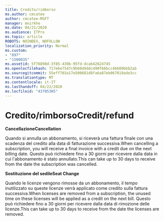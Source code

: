 ```yaml
---
title: Credito/rimborso
ms.author: cmcatee
author: cmcatee-MSFT
manager: mnirkhe
ms.date: 04/21/2020
ms.audience: ITPro
ms.topic: article
ROBOTS: NOINDEX, NOFOLLOW
localization_priority: Normal
ms.custom:
- "897"
- "1500035"
ms.assetid: 5f76890d-3f85-430b-95fd-dcab42624745
ms.openlocfilehash: 717e6e7547c9b60d9ddc490f66bcc4b689bbb2ab
ms.sourcegitcommit: 55eff703a17e500681d8fa6a87eb067019ade3cc
ms.translationtype: MT
ms.contentlocale: it-IT
ms.lasthandoff: 04/22/2020
ms.locfileid: "43705305"
---
```

# <a name="creditrefund"></a><span data-ttu-id="7538c-102">Credito/rimborso</span><span class="sxs-lookup"><span data-stu-id="7538c-102">Credit/refund</span></span>

<span data-ttu-id="7538c-103">**Cancellazione**</span><span class="sxs-lookup"><span data-stu-id="7538c-103">**Cancellation**</span></span>
  
<span data-ttu-id="7538c-104">Quando si annulla un abbonamento, si riceverà una fattura finale con una scadenza del credito alla data di fatturazione successiva.</span><span class="sxs-lookup"><span data-stu-id="7538c-104">When cancelling a subscription, you will receive a final invoice with a credit due on the next billing date.</span></span> <span data-ttu-id="7538c-105">Questo può richiedere fino a 30 giorni per ricevere dalla data in cui l'abbonamento è stato annullato.</span><span class="sxs-lookup"><span data-stu-id="7538c-105">This can take up to 30 days to receive from the date the subscription was cancelled.</span></span>
  
<span data-ttu-id="7538c-106">**Sostituzione del sedile**</span><span class="sxs-lookup"><span data-stu-id="7538c-106">**Seat Change**</span></span>
  
<span data-ttu-id="7538c-107">Quando le licenze vengono rimosse da un abbonamento, il tempo inutilizzato su queste licenze verrà applicato come credito sulla fattura successiva.</span><span class="sxs-lookup"><span data-stu-id="7538c-107">When licenses are removed from a subscription, the unused time on these licenses will be applied as a credit on the next bill.</span></span> <span data-ttu-id="7538c-108">Questo può richiedere fino a 30 giorni per ricevere dalla data di rimozione delle licenze.</span><span class="sxs-lookup"><span data-stu-id="7538c-108">This can take up to 30 days to receive from the date the licenses are removed.</span></span>